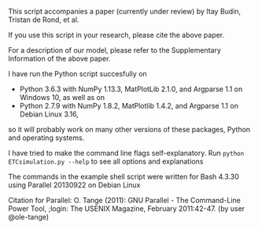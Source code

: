 This script accompanies a paper (currently under review) by Itay Budin, Tristan de Rond, et al.

If you use this script in your research, please cite the above paper.

For a description of our model, please refer to the Supplementary Information of the above paper.

I have run the Python script succesfully on
- Python 3.6.3 with NumPy 1.13.3, MatPlotLib 2.1.0, and Argparse 1.1 on Windows 10, as well as on
- Python 2.7.9 with NumPy 1.8.2, MatPlotlib 1.4.2, and Argparse 1.1 on Debian Linux 3.16,

so it will probably work on many other versions of these packages, Python and operating systems.

I have tried to make the command line flags self-explanatory. Run `python ETCsimulation.py --help`
to see all options and explanations


The commands in the example shell script were written for Bash 4.3.30 using Parallel 20130922
on Debian Linux

Citation for Parallel: O. Tange (2011):
GNU Parallel - The Command-Line Power Tool, ;login: The USENIX Magazine, February 2011:42-47. (by user @ole-tange)
